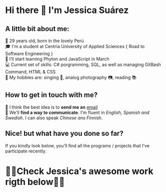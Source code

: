 # Hi there 👋 I'm Jessica Suárez

## A little bit about me:

👩 29 years old, born in the lovely Perú  
🎓 I'm a student at Centria University of Applied Sciences { Road to Software Engineering }  
🚀 I’ll start learning Phyton and JavaScript in March  
💻 Current set of skills: C# porgramming, SQL, as well as managing GitBash Command, HTML & CSS  
💬 My hobbies are: singing	🎤, analog photography	📷, reading 📚  

## How to get in touch with me?

📧 I think the best idea is to **send me an** [email](suarez.jessica1992@gmail.com)  
💬 We'll **find a way to communicate**. I'm fluent in _English, Spanish and Swedish_. I can also speak _Chinese ans Finnish_.  

## Nice! but what have you done so far?

If you kindly look below, you'll find all the programs / projects that I've participate recently.  

# 🔻🔻Check Jessica's **awesome** work **rigth below**🔻🔻

